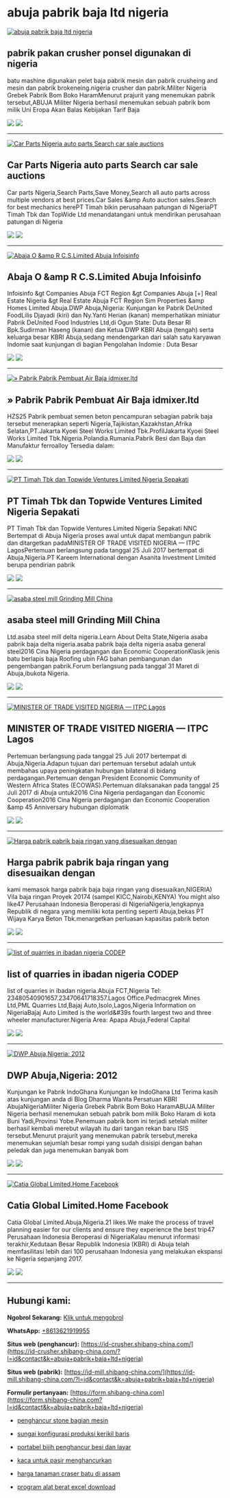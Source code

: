# abuja pabrik baja ltd nigeria

<a href="https://swt.shibang-china.com/?l=id&img&k=abuja+pabrik+baja+ltd+nigeria" target="_blank">![abuja pabrik baja ltd nigeria](http://static.shibang-china.com/all-800x300/395.jpg)</a>

## pabrik pakan crusher ponsel digunakan di nigeria
batu mashine digunakan pelet baja pabrik mesin dan pabrik crusheing and mesin dan pabrik brokeneing.nigeria crusher dan pabrik.Militer Nigeria Grebek Pabrik Bom Boko HaramMenurut prajurit yang menemukan pabrik tersebut,ABUJA Militer Nigeria berhasil menemukan sebuah pabrik bom milik Uni Eropa Akan Balas Kebijakan Tarif Baja


<a href="https://whatsapp.shibangsoft.com/WhatsApp.php" target="_blank" title="WhatsApp">![](http://static.shibang-china.com/icon/whatsapp.png)</a> <a href="https://swt.shibang-china.com/?l=id&icon&k=abuja+pabrik+baja+ltd+nigeria" target="_blank">![](http://static.shibang-china.com/icon/chat-id.png)</a>

---

<a href="https://swt.shibang-china.com/?l=id&img&k=abuja+pabrik+baja+ltd+nigeria" target="_blank">![Car Parts Nigeria auto parts Search car sale auctions](http://static.shibang-china.com/all-800x300/992.jpg)</a>

## Car Parts Nigeria auto parts Search car sale auctions
Car parts Nigeria,Search Parts,Save Money,Search all auto parts across multiple vendors at best prices.Car Sales &amp Auto auction sales.Search for best mechanics herePT Timah bikin perusahaan patungan di NigeriaPT Timah Tbk dan TopWide Ltd menandatangani untuk mendirikan perusahaan patungan di Nigeria


<a href="https://whatsapp.shibangsoft.com/WhatsApp.php" target="_blank" title="WhatsApp">![](http://static.shibang-china.com/icon/whatsapp.png)</a> <a href="https://swt.shibang-china.com/?l=id&icon&k=abuja+pabrik+baja+ltd+nigeria" target="_blank">![](http://static.shibang-china.com/icon/chat-id.png)</a>

---

<a href="https://swt.shibang-china.com/?l=id&img&k=abuja+pabrik+baja+ltd+nigeria" target="_blank">![Abaja O &amp R C.S.Limited Abuja Infoisinfo](http://static.shibang-china.com/all-800x300/554.jpg)</a>

## Abaja O &amp R C.S.Limited Abuja Infoisinfo
Infoisinfo &gt Companies Abuja FCT Region &gt Companies Abuja [+] Real Estate Nigeria &gt Real Estate Abuja FCT Region Sim Properties &amp Homes Limited Abuja.DWP Abuja,Nigeria: Kunjungan ke Pabrik DeUnited FoodLilis Djayadi (kiri) dan Ny.Yanti Herian (kanan) memperhatikan miniatur Pabrik DeUnited Food Industries Ltd,di Ogun State: Duta Besar RI Bpk.Sudirman Haseng (kanan) dan Ketua DWP KBRI Abuja (tengah) serta keluarga besar KBRI Abuja,sedang mendengarkan dari salah satu karyawan Indomie saat kunjungan di bagian Pengolahan Indomie : Duta Besar


<a href="https://whatsapp.shibangsoft.com/WhatsApp.php" target="_blank" title="WhatsApp">![](http://static.shibang-china.com/icon/whatsapp.png)</a> <a href="https://swt.shibang-china.com/?l=id&icon&k=abuja+pabrik+baja+ltd+nigeria" target="_blank">![](http://static.shibang-china.com/icon/chat-id.png)</a>

---

<a href="https://swt.shibang-china.com/?l=id&img&k=abuja+pabrik+baja+ltd+nigeria" target="_blank">![» Pabrik Pabrik Pembuat Air Baja idmixer.ltd](http://static.shibang-china.com/all-800x300/1323.jpg)</a>

## » Pabrik Pabrik Pembuat Air Baja idmixer.ltd
HZS25 Pabrik pembuat semen beton pencampuran sebagian pabrik baja tersebut menerapkan seperti Nigeria,Tajikistan,Kazakhstan,Afrika Selatan,PT.Jakarta Kyoei Steel Works Limited Tbk.ProfilJakarta Kyoei Steel Works Limited Tbk.Nigeria.Polandia.Rumania.Pabrik Besi dan Baja dan Manufaktur ferroalloy Tersedia dalam:


<a href="https://whatsapp.shibangsoft.com/WhatsApp.php" target="_blank" title="WhatsApp">![](http://static.shibang-china.com/icon/whatsapp.png)</a> <a href="https://swt.shibang-china.com/?l=id&icon&k=abuja+pabrik+baja+ltd+nigeria" target="_blank">![](http://static.shibang-china.com/icon/chat-id.png)</a>

---

<a href="https://swt.shibang-china.com/?l=id&img&k=abuja+pabrik+baja+ltd+nigeria" target="_blank">![PT Timah Tbk dan Topwide Ventures Limited Nigeria Sepakati](http://static.shibang-china.com/all-800x300/567.jpg)</a>

## PT Timah Tbk dan Topwide Ventures Limited Nigeria Sepakati
PT Timah Tbk dan Topwide Ventures Limited Nigeria Sepakati NNC Bertempat di Abuja Nigeria proses awal untuk dapat membangun pabrik dan ditargetkan padaMINISTER OF TRADE VISITED NIGERIA — ITPC LagosPertemuan berlangsung pada tanggal 25 Juli 2017 bertempat di Abuja,Nigeria.PT Kareem International dengan Asanita Investment Limited berupa pendirian pabrik


<a href="https://whatsapp.shibangsoft.com/WhatsApp.php" target="_blank" title="WhatsApp">![](http://static.shibang-china.com/icon/whatsapp.png)</a> <a href="https://swt.shibang-china.com/?l=id&icon&k=abuja+pabrik+baja+ltd+nigeria" target="_blank">![](http://static.shibang-china.com/icon/chat-id.png)</a>

---

<a href="https://swt.shibang-china.com/?l=id&img&k=abuja+pabrik+baja+ltd+nigeria" target="_blank">![asaba steel mill Grinding Mill China](http://static.shibang-china.com/all-800x300/516.jpg)</a>

## asaba steel mill Grinding Mill China
Ltd.asaba steel mill delta nigeria.Learn About Delta State,Nigeria asaba pabrik baja delta nigeria.asaba pabrik baja delta nigeria asaba general steel2016 Cina Nigeria perdagangan dan Economic CooperationKlasik jenis batu berlapis baja Roofing ubin FAG bahan pembangunan dan pengembangan pabrik.Forum berlangsung pada tanggal 31 Maret di Abuja,ibukota Nigeria.


<a href="https://whatsapp.shibangsoft.com/WhatsApp.php" target="_blank" title="WhatsApp">![](http://static.shibang-china.com/icon/whatsapp.png)</a> <a href="https://swt.shibang-china.com/?l=id&icon&k=abuja+pabrik+baja+ltd+nigeria" target="_blank">![](http://static.shibang-china.com/icon/chat-id.png)</a>

---

<a href="https://swt.shibang-china.com/?l=id&img&k=abuja+pabrik+baja+ltd+nigeria" target="_blank">![MINISTER OF TRADE VISITED NIGERIA — ITPC Lagos](http://static.shibang-china.com/all-800x300/515.jpg)</a>

## MINISTER OF TRADE VISITED NIGERIA — ITPC Lagos
Pertemuan berlangsung pada tanggal 25 Juli 2017 bertempat di Abuja,Nigeria.Adapun tujuan dari pertemuan tersebut adalah untuk membahas upaya peningkatan hubungan bilateral di bidang perdagangan.Pertemuan dengan President Economic Community of Western Africa States (ECOWAS).Pertemuan dilaksanakan pada tanggal 25 Juli 2017 di Abuja untuk2016 Cina Nigeria perdagangan dan Economic Cooperation2016 Cina Nigeria perdagangan dan Economic Cooperation &amp 45 Anniversary hubungan diplomatik


<a href="https://whatsapp.shibangsoft.com/WhatsApp.php" target="_blank" title="WhatsApp">![](http://static.shibang-china.com/icon/whatsapp.png)</a> <a href="https://swt.shibang-china.com/?l=id&icon&k=abuja+pabrik+baja+ltd+nigeria" target="_blank">![](http://static.shibang-china.com/icon/chat-id.png)</a>

---

<a href="https://swt.shibang-china.com/?l=id&img&k=abuja+pabrik+baja+ltd+nigeria" target="_blank">![Harga pabrik pabrik baja ringan yang disesuaikan dengan](http://static.shibang-china.com/all-800x300/1208.jpg)</a>

## Harga pabrik pabrik baja ringan yang disesuaikan dengan
kami memasok harga pabrik baja baja ringan yang disesuaikan,NIGERIA) Vila baja ringan Proyek 20174 (sampel KICC,Nairobi,KENYA) You might also like47 Perusahaan Indonesia Beroperasi di NigeriaNigeria,lengkapnya Republik di negara yang memiliki kota penting seperti Abuja,bekas PT Wijaya Karya Beton Tbk.menargetkan perluasan kapasitas pabrik beton


<a href="https://whatsapp.shibangsoft.com/WhatsApp.php" target="_blank" title="WhatsApp">![](http://static.shibang-china.com/icon/whatsapp.png)</a> <a href="https://swt.shibang-china.com/?l=id&icon&k=abuja+pabrik+baja+ltd+nigeria" target="_blank">![](http://static.shibang-china.com/icon/chat-id.png)</a>

---

<a href="https://swt.shibang-china.com/?l=id&img&k=abuja+pabrik+baja+ltd+nigeria" target="_blank">![list of quarries in ibadan nigeria CODEP](http://static.shibang-china.com/all-800x300/1415.jpg)</a>

## list of quarries in ibadan nigeria CODEP
list of quarries in ibadan nigeria.Abuja FCT,Nigeria Tel: 23480540901657.23470641718357.Lagos Office.Pedmacgrek Mines Ltd,PML Quarries Ltd,Bajaj Auto,Isolo,Lagos,Nigeria Information on NigeriaBajaj Auto Limited is the world&#39s fourth largest two and three wheeler manufacturer.Nigeria Area: Apapa Abuja,Federal Capital


<a href="https://whatsapp.shibangsoft.com/WhatsApp.php" target="_blank" title="WhatsApp">![](http://static.shibang-china.com/icon/whatsapp.png)</a> <a href="https://swt.shibang-china.com/?l=id&icon&k=abuja+pabrik+baja+ltd+nigeria" target="_blank">![](http://static.shibang-china.com/icon/chat-id.png)</a>

---

<a href="https://swt.shibang-china.com/?l=id&img&k=abuja+pabrik+baja+ltd+nigeria" target="_blank">![DWP Abuja,Nigeria: 2012](http://static.shibang-china.com/all-800x300/958.jpg)</a>

## DWP Abuja,Nigeria: 2012
Kunjungan ke Pabrik IndoGhana Kunjungan ke IndoGhana Ltd Terima kasih atas kunjungan anda di Blog Dharma Wanita Persatuan KBRI AbujaNigeriaMiliter Nigeria Grebek Pabrik Bom Boko HaramABUJA Militer Nigeria berhasil menemukan sebuah pabrik bom milik Boko Haram di kota Buni Yadi,Provinsi Yobe.Penemuan pabrik bom ini terjadi setelah militer berhasil kembali merebut wilayah itu dari tangan rekan baru ISIS tersebut.Menurut prajurit yang menemukan pabrik tersebut,mereka menemukan sejumlah besar rompi yang sudah disisipi dengan bahan peledak dan juga menemukan banyak bom


<a href="https://whatsapp.shibangsoft.com/WhatsApp.php" target="_blank" title="WhatsApp">![](http://static.shibang-china.com/icon/whatsapp.png)</a> <a href="https://swt.shibang-china.com/?l=id&icon&k=abuja+pabrik+baja+ltd+nigeria" target="_blank">![](http://static.shibang-china.com/icon/chat-id.png)</a>

---

<a href="https://swt.shibang-china.com/?l=id&img&k=abuja+pabrik+baja+ltd+nigeria" target="_blank">![Catia Global Limited.Home Facebook](http://static.shibang-china.com/all-800x300/342.jpg)</a>

## Catia Global Limited.Home Facebook
Catia Global Limited.Abuja,Nigeria.21 likes.We make the process of travel planning easier for our clients and ensure they experience the best trip47 Perusahaan Indonesia Beroperasi di NigeriaKalau menurut informasi terakhir,Kedutaan Besar Republik Indonesia (KBRI) di Abuja telah memfasilitasi lebih dari 100 perusahaan Indonesia yang melakukan ekspansi ke Nigeria sepanjang 2017.


<a href="https://whatsapp.shibangsoft.com/WhatsApp.php" target="_blank" title="WhatsApp">![](http://static.shibang-china.com/icon/whatsapp.png)</a> <a href="https://swt.shibang-china.com/?l=id&icon&k=abuja+pabrik+baja+ltd+nigeria" target="_blank">![](http://static.shibang-china.com/icon/chat-id.png)</a>

---
## Hubungi kami:

**Ngobrol Sekarang:** [Klik untuk mengobrol](https://swt.shibang-china.com?l=id&contact&k=abuja+pabrik+baja+ltd+nigeria)

**WhatsApp:**  [+8613621919955](https://whatsapp.shibangsoft.com/WhatsApp.php)

**Situs web (penghancur):** [https://id-crusher.shibang-china.com/](https://id-crusher.shibang-china.com/?l=id&contact&k=abuja+pabrik+baja+ltd+nigeria)

**Situs web (pabrik):** [https://id-mill.shibang-china.com/](https://id-mill.shibang-china.com/?l=id&contact&k=abuja+pabrik+baja+ltd+nigeria)

**Formulir pertanyaan:** [https://form.shibang-china.com](https://form.shibang-china.com?l=id&contact&k=abuja+pabrik+baja+ltd+nigeria)

* [penghancur stone bagian mesin](../38/penghancur%20stone%20bagian%20mesin.md)

* [sungai konfigurasi produksi kerikil baris](../39/sungai%20konfigurasi%20produksi%20kerikil%20baris.md)

* [portabel bijih penghancur besi dan layar](../39/portabel%20bijih%20penghancur%20besi%20dan%20layar.md)

* [kaca untuk pasir menghancurkan](../32/kaca%20untuk%20pasir%20menghancurkan.md)

* [harga tanaman craser batu di assam](../34/harga%20tanaman%20craser%20batu%20di%20assam.md)

* [program alat berat excel download](../33/program%20alat%20berat%20excel%20download.md)